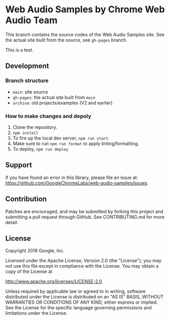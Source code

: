 # Web Audio Samples by Chrome Web Audio Team

This branch contains the source codes of the Web Audio Samples site. See the
actual site built from the source, see `gh-pages` branch.

This is a test.

## Development

### Branch structure
- `main`: site source
- `gh-pages`: the actual site built from `main`
- `archive`: old projects/examples (V2 and earlier)

### How to make changes and depoly

1. Clone the repository.
2. `npm install`
3. To fire up the local dev server, `npm run start`.
4. Make sure to run `npm run format` to apply linting/formatting.
5. To deploy, `npm run deploy`

## Support

If you have found an error in this library, please file an issue at: 
https://github.com/GoogleChromeLabs/web-audio-samples/issues.

## Contribution

Patches are encouraged, and may be submitted by forking this project and
submitting a pull request through GitHub. See CONTRIBUTING.md for more detail.

## License

Copyright 2018 Google, Inc.

Licensed under the Apache License, Version 2.0 (the "License"); you may not use
this file except in compliance with the License. You may obtain a copy of the
License at

http://www.apache.org/licenses/LICENSE-2.0

Unless required by applicable law or agreed to in writing, software distributed
under the License is distributed on an "AS IS" BASIS, WITHOUT WARRANTIES OR
CONDITIONS OF ANY KIND, either express or implied. See the License for the
specific language governing permissions and limitations under the License.
